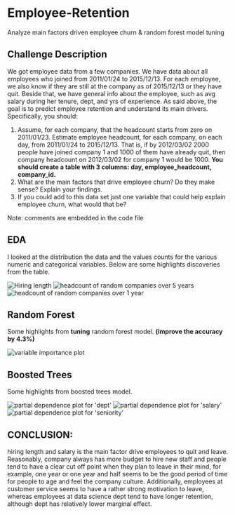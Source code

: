 # Employee-Retention
Analyze main factors driven employee churn & random forest model tuning

## Challenge Description
We got employee data from a few companies. We have data about all employees who joined from 2011/01/24 to 2015/12/13. For each employee, we also know if they are still at the company as of 2015/12/13 or they have quit. Beside that, we have general info about the employee, such as avg salary during her tenure, dept, and yrs of experience.
As said above, the goal is to predict employee retention and understand its main drivers. Specifically, you should:

1. Assume, for each company, that the headcount starts from zero on 2011/01/23. Estimate employee headcount, for each company, on each day, from 2011/01/24 to 2015/12/13. That is, if by 2012/03/02 2000 people have joined company 1 and 1000 of them have already quit, then company headcount on 2012/03/02 for company 1 would be 1000. **You should create a table with 3 columns: day, employee_headcount, company_id.**
2. What are the main factors that drive employee churn? Do they make sense? Explain your findings.
3. If you could add to this data set just one variable that could help explain employee churn, what would that be?

Note:
comments are embedded in the code file

## EDA
I looked at the distribution the data and the values counts for the various numeric and categorical variables. Below are some highlights discoveries from the table. 

![Hiring length](hiring_length.png) 
![headcount of random companies over 5 years](headcount_over_5_years.png)
![headcount of random companies over 1 year](headcount_over_1_year.png)


## Random Forest
Some highlights from **tuning** random forest model. **(improve the accuracy by 4.3%)**

![variable importance plot](variable_importance_plot_after_tune.png)

## Boosted Trees
Some highlights from boosted trees model.

![partial dependence plot for 'dept'](partial_dependence_plot_dept.png)
![partial dependence plot for 'salary'](partial_dependence_plot_slry.png)
![partial dependence plot for 'seniority'](partial_dependence_plot_snty.png)

## CONCLUSION: 
hiring length and salary is the main factor drive 
employees to quit and leave. Reasonably, company always has more 
budget to hire new staff and people tend to have a clear cut off 
point when they plan to leave in their mind, for example, one year 
or one year and half seems to be the good period of time for people 
to age and feel the company culture. Additionally, employees at customer
service seems to have a rather strong motivation to leave, whereas
employees at data science dept tend to have longer retention, although
dept has relatively lower marginal effect.
